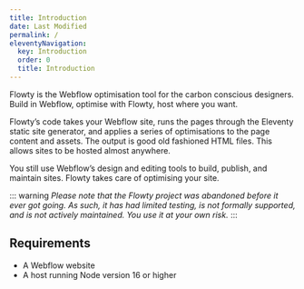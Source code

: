 ```yaml
---
title: Introduction
date: Last Modified
permalink: /
eleventyNavigation:
  key: Introduction
  order: 0
  title: Introduction
---
```


Flowty is the Webflow optimisation tool for the carbon conscious designers. Build in Webflow, optimise with Flowty, host where you want.

Flowty’s code takes your Webflow site, runs the pages through the Eleventy static site generator, and applies a series of optimisations to the page content and assets. The output is good old fashioned HTML files. This allows sites to be hosted almost anywhere.

You still use Webflow’s design and editing tools to build, publish, and maintain sites. Flowty takes care of optimising your site.

::: warning 
*Please note that the Flowty project was abandoned before it ever got going. As such, it has had limited testing, is not formally supported, and is not actively maintained. You use it at your own risk.*
:::

## Requirements

- A Webflow website
- A host running Node version 16 or higher
